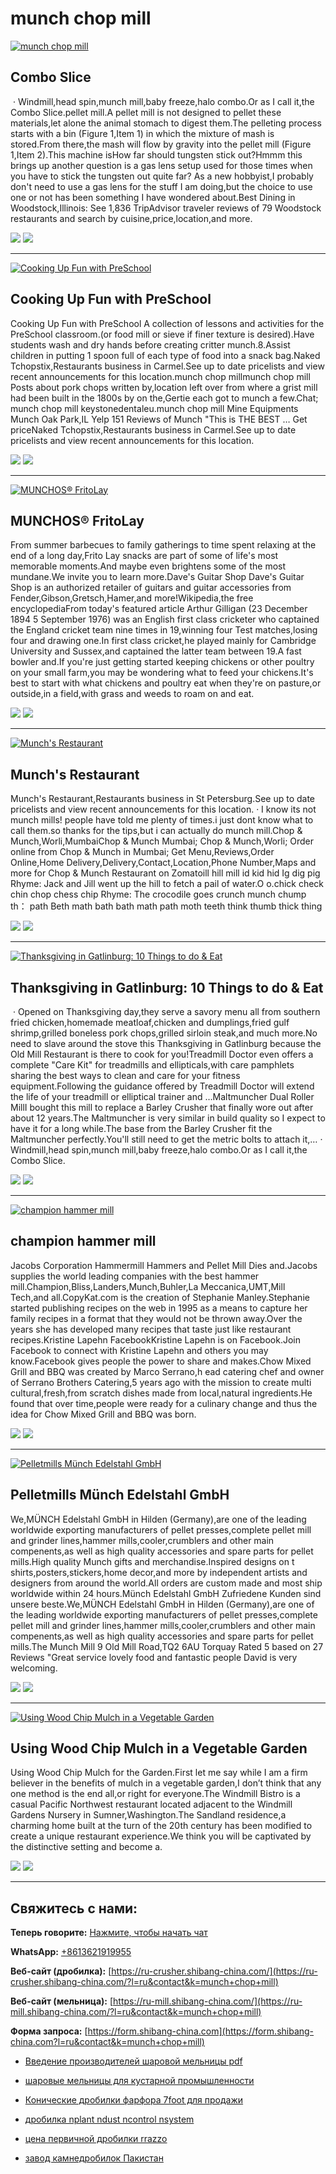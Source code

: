 # munch chop mill

<a href="https://swt.shibang-china.com/?l=ru&img&k=munch+chop+mill" target="_blank">![munch chop mill](http://static.shibang-china.com/all-800x300/286.jpg)</a>

## Combo Slice
&nbsp;&#0183;&#32;Windmill,head spin,munch mill,baby freeze,halo combo.Or as I call it,the Combo Slice.pellet mill.A pellet mill is not designed to pellet these materials,let alone the animal stomach to digest them.The pelleting process starts with a bin (Figure 1,Item 1) in which the mixture of mash is stored.From there,the mash will flow by gravity into the pellet mill (Figure 1,Item 2).This machine isHow far should tungsten stick out?Hmmm this brings up another question is a gas lens setup used for those times when you have to stick the tungsten out quite far? As a new hobbyist,I probably don't need to use a gas lens for the stuff I am doing,but the choice to use one or not has been something I have wondered about.Best Dining in Woodstock,Illinois: See 1,836 TripAdvisor traveler reviews of 79 Woodstock restaurants and search by cuisine,price,location,and more.


<a href="https://whatsapp.shibangsoft.com/WhatsApp.php" target="_blank" title="WhatsApp">![](http://static.shibang-china.com/icon/whatsapp.png)</a> <a href="https://swt.shibang-china.com/?l=ru&icon&k=munch+chop+mill" target="_blank">![](http://static.shibang-china.com/icon/chat-ru.png)</a>

---

<a href="https://swt.shibang-china.com/?l=ru&img&k=munch+chop+mill" target="_blank">![Cooking Up Fun with PreSchool](http://static.shibang-china.com/all-800x300/1326.jpg)</a>

## Cooking Up Fun with PreSchool
Cooking Up Fun with PreSchool A collection of lessons and activities for the PreSchool classroom.(or food mill or sieve if finer texture is desired).Have students wash and dry hands before creating critter munch.8.Assist children in putting 1 spoon full of each type of food into a snack bag.Naked Tchopstix,Restaurants business in Carmel.See up to date pricelists and view recent announcements for this location.munch chop millmunch chop mill Posts about pork chops written by,location left over from where a grist mill had been built in the 1800s by on the,Gertie each got to munch a few.Chat; munch chop mill keystonedentaleu.munch chop mill Mine Equipments Munch Oak Park,IL Yelp 151 Reviews of Munch &quot;This is THE BEST … Get priceNaked Tchopstix,Restaurants business in Carmel.See up to date pricelists and view recent announcements for this location.


<a href="https://whatsapp.shibangsoft.com/WhatsApp.php" target="_blank" title="WhatsApp">![](http://static.shibang-china.com/icon/whatsapp.png)</a> <a href="https://swt.shibang-china.com/?l=ru&icon&k=munch+chop+mill" target="_blank">![](http://static.shibang-china.com/icon/chat-ru.png)</a>

---

<a href="https://swt.shibang-china.com/?l=ru&img&k=munch+chop+mill" target="_blank">![MUNCHOS&#174; FritoLay](http://static.shibang-china.com/all-800x300/1179.jpg)</a>

## MUNCHOS&#174; FritoLay
From summer barbecues to family gatherings to time spent relaxing at the end of a long day,Frito Lay snacks are part of some of life's most memorable moments.And maybe even brightens some of the most mundane.We invite you to learn more.Dave's Guitar Shop Dave's Guitar Shop is an authorized retailer of guitars and guitar accessories from Fender,Gibson,Gretsch,Hamer,and more!Wikipedia,the free encyclopediaFrom today's featured article Arthur Gilligan (23 December 1894 5 September 1976) was an English first class cricketer who captained the England cricket team nine times in 19,winning four Test matches,losing four and drawing one.In first class cricket,he played mainly for Cambridge University and Sussex,and captained the latter team between 19.A fast bowler and.If you're just getting started keeping chickens or other poultry on your small farm,you may be wondering what to feed your chickens.It's best to start with what chickens and poultry eat when they're on pasture,or outside,in a field,with grass and weeds to roam on and eat.


<a href="https://whatsapp.shibangsoft.com/WhatsApp.php" target="_blank" title="WhatsApp">![](http://static.shibang-china.com/icon/whatsapp.png)</a> <a href="https://swt.shibang-china.com/?l=ru&icon&k=munch+chop+mill" target="_blank">![](http://static.shibang-china.com/icon/chat-ru.png)</a>

---

<a href="https://swt.shibang-china.com/?l=ru&img&k=munch+chop+mill" target="_blank">![Munch's Restaurant](http://static.shibang-china.com/all-800x300/432.jpg)</a>

## Munch's Restaurant
Munch's Restaurant,Restaurants business in St Petersburg.See up to date pricelists and view recent announcements for this location.&nbsp;&#0183;&#32;I know its not munch mills! people have told me plenty of times.i just dont know what to call them.so thanks for the tips,but i can actually do munch mill.Chop &amp; Munch,Worli,MumbaiChop &amp; Munch Mumbai; Chop &amp; Munch,Worli; Order online from Chop &amp; Munch in Mumbai; Get Menu,Reviews,Order Online,Home Delivery,Delivery,Contact,Location,Phone Number,Maps and more for Chop &amp; Munch Restaurant on Zomatoill hill mill id kid hid Ig dig pig Rhyme: Jack and Jill went up the hill to fetch a pail of water.O o.chick check chin chop chess chip Rhyme: The crocodile goes crunch munch chump th： path Beth math bath bath math path moth teeth think thumb thick thing


<a href="https://whatsapp.shibangsoft.com/WhatsApp.php" target="_blank" title="WhatsApp">![](http://static.shibang-china.com/icon/whatsapp.png)</a> <a href="https://swt.shibang-china.com/?l=ru&icon&k=munch+chop+mill" target="_blank">![](http://static.shibang-china.com/icon/chat-ru.png)</a>

---

<a href="https://swt.shibang-china.com/?l=ru&img&k=munch+chop+mill" target="_blank">![Thanksgiving in Gatlinburg: 10 Things to do &amp; Eat](http://static.shibang-china.com/all-800x300/590.jpg)</a>

## Thanksgiving in Gatlinburg: 10 Things to do &amp; Eat
&nbsp;&#0183;&#32;Opened on Thanksgiving day,they serve a savory menu all from southern fried chicken,homemade meatloaf,chicken and dumplings,fried gulf shrimp,grilled boneless pork chops,grilled sirloin steak,and much more.No need to slave around the stove this Thanksgiving in Gatlinburg because the Old Mill Restaurant is there to cook for you!Treadmill Doctor even offers a complete &quot;Care Kit&quot; for treadmills and ellipticals,with care pamphlets sharing the best ways to clean and care for your fitness equipment.Following the guidance offered by Treadmill Doctor will extend the life of your treadmill or elliptical trainer and …Maltmuncher Dual Roller MillI bought this mill to replace a Barley Crusher that finally wore out after about 12 years.The Maltmuncher is very similar in build quality so I expect to have it for a long while.The base from the Barley Crusher fit the Maltmuncher perfectly.You'll still need to get the metric bolts to attach it,…&nbsp;&#0183;&#32;Windmill,head spin,munch mill,baby freeze,halo combo.Or as I call it,the Combo Slice.


<a href="https://whatsapp.shibangsoft.com/WhatsApp.php" target="_blank" title="WhatsApp">![](http://static.shibang-china.com/icon/whatsapp.png)</a> <a href="https://swt.shibang-china.com/?l=ru&icon&k=munch+chop+mill" target="_blank">![](http://static.shibang-china.com/icon/chat-ru.png)</a>

---

<a href="https://swt.shibang-china.com/?l=ru&img&k=munch+chop+mill" target="_blank">![champion hammer mill](http://static.shibang-china.com/all-800x300/1437.jpg)</a>

## champion hammer mill
Jacobs Corporation Hammermill Hammers and Pellet Mill Dies and.Jacobs supplies the world leading companies with the best hammer mill.Champion,Bliss,Landers,Munch,Buhler,La Meccanica,UMT,Mill Tech,and all.CopyKat.com is the creation of Stephanie Manley.Stephanie started publishing recipes on the web in 1995 as a means to capture her family recipes in a format that they would not be thrown away.Over the years she has developed many recipes that taste just like restaurant recipes.Kristine Lapehn FacebookKristine Lapehn is on Facebook.Join Facebook to connect with Kristine Lapehn and others you may know.Facebook gives people the power to share and makes.Chow Mixed Grill and BBQ was created by Marco Serrano,h ead catering chef and owner of Serrano Brothers Catering,5 years ago with the mission to create multi cultural,fresh,from scratch dishes made from local,natural ingredients.He found that over time,people were ready for a culinary change and thus the idea for Chow Mixed Grill and BBQ was born.


<a href="https://whatsapp.shibangsoft.com/WhatsApp.php" target="_blank" title="WhatsApp">![](http://static.shibang-china.com/icon/whatsapp.png)</a> <a href="https://swt.shibang-china.com/?l=ru&icon&k=munch+chop+mill" target="_blank">![](http://static.shibang-china.com/icon/chat-ru.png)</a>

---

<a href="https://swt.shibang-china.com/?l=ru&img&k=munch+chop+mill" target="_blank">![Pelletmills M&#252;nch Edelstahl GmbH](http://static.shibang-china.com/all-800x300/1387.jpg)</a>

## Pelletmills M&#252;nch Edelstahl GmbH
We,M&#220;NCH Edelstahl GmbH in Hilden (Germany),are one of the leading worldwide exporting manufacturers of pellet presses,complete pellet mill and grinder lines,hammer mills,cooler,crumblers and other main compenents,as well as high quality accessories and spare parts for pellet mills.High quality Munch gifts and merchandise.Inspired designs on t shirts,posters,stickers,home decor,and more by independent artists and designers from around the world.All orders are custom made and most ship worldwide within 24 hours.M&#252;nch Edelstahl GmbH Zufriedene Kunden sind unsere beste.We,M&#220;NCH Edelstahl GmbH in Hilden (Germany),are one of the leading worldwide exporting manufacturers of pellet presses,complete pellet mill and grinder lines,hammer mills,cooler,crumblers and other main compenents,as well as high quality accessories and spare parts for pellet mills.The Munch Mill 9 Old Mill Road,TQ2 6AU Torquay Rated 5 based on 27 Reviews &quot;Great service lovely food and fantastic people David is very welcoming.


<a href="https://whatsapp.shibangsoft.com/WhatsApp.php" target="_blank" title="WhatsApp">![](http://static.shibang-china.com/icon/whatsapp.png)</a> <a href="https://swt.shibang-china.com/?l=ru&icon&k=munch+chop+mill" target="_blank">![](http://static.shibang-china.com/icon/chat-ru.png)</a>

---

<a href="https://swt.shibang-china.com/?l=ru&img&k=munch+chop+mill" target="_blank">![Using Wood Chip Mulch in a Vegetable Garden](http://static.shibang-china.com/all-800x300/244.jpg)</a>

## Using Wood Chip Mulch in a Vegetable Garden
Using Wood Chip Mulch for the Garden.First let me say while I am a firm believer in the benefits of mulch in a vegetable garden,I don’t think that any one method is the end all,or right for everyone.The Windmill Bistro is a casual Pacific Northwest restaurant located adjacent to the Windmill Gardens Nursery in Sumner,Washington.The Sandland residence,a charming home built at the turn of the 20th century has been modified to create a unique restaurant experience.We think you will be captivated by the distinctive setting and become a.

<a href="https://whatsapp.shibangsoft.com/WhatsApp.php" target="_blank" title="WhatsApp">![](http://static.shibang-china.com/icon/whatsapp.png)</a> <a href="https://swt.shibang-china.com/?l=ru&icon&k=munch+chop+mill" target="_blank">![](http://static.shibang-china.com/icon/chat-ru.png)</a>

---
## Свяжитесь с нами:

**Теперь говорите:** [Нажмите, чтобы начать чат](https://swt.shibang-china.com?l=ru&contact&k=munch+chop+mill)

**WhatsApp:**  [+8613621919955](https://whatsapp.shibangsoft.com/WhatsApp.php)

**Веб-сайт (дробилка):** [https://ru-crusher.shibang-china.com/](https://ru-crusher.shibang-china.com/?l=ru&contact&k=munch+chop+mill)

**Веб-сайт (мельница):** [https://ru-mill.shibang-china.com/](https://ru-mill.shibang-china.com/?l=ru&contact&k=munch+chop+mill)

**Форма запроса:** [https://form.shibang-china.com](https://form.shibang-china.com?l=ru&contact&k=munch+chop+mill)

* [Введение производителей шаровой мельницы pdf](../135/%D0%92%D0%B2%D0%B5%D0%B4%D0%B5%D0%BD%D0%B8%D0%B5%20%D0%BF%D1%80%D0%BE%D0%B8%D0%B7%D0%B2%D0%BE%D0%B4%D0%B8%D1%82%D0%B5%D0%BB%D0%B5%D0%B9%20%D1%88%D0%B0%D1%80%D0%BE%D0%B2%D0%BE%D0%B9%20%D0%BC%D0%B5%D0%BB%D1%8C%D0%BD%D0%B8%D1%86%D1%8B%20pdf.md)

* [шаровые мельницы для кустарной промышленности](../131/%D1%88%D0%B0%D1%80%D0%BE%D0%B2%D1%8B%D0%B5%20%D0%BC%D0%B5%D0%BB%D1%8C%D0%BD%D0%B8%D1%86%D1%8B%20%D0%B4%D0%BB%D1%8F%20%D0%BA%D1%83%D1%81%D1%82%D0%B0%D1%80%D0%BD%D0%BE%D0%B9%20%D0%BF%D1%80%D0%BE%D0%BC%D1%8B%D1%88%D0%BB%D0%B5%D0%BD%D0%BD%D0%BE%D1%81%D1%82%D0%B8.md)

* [Конические дробилки фарфора 7foot для продажи](../134/%D0%9A%D0%BE%D0%BD%D0%B8%D1%87%D0%B5%D1%81%D0%BA%D0%B8%D0%B5%20%D0%B4%D1%80%D0%BE%D0%B1%D0%B8%D0%BB%D0%BA%D0%B8%20%D1%84%D0%B0%D1%80%D1%84%D0%BE%D1%80%D0%B0%207foot%20%D0%B4%D0%BB%D1%8F%20%D0%BF%D1%80%D0%BE%D0%B4%D0%B0%D0%B6%D0%B8.md)

* [дробилка nplant ndust ncontrol nsystem](../131/%D0%B4%D1%80%D0%BE%D0%B1%D0%B8%D0%BB%D0%BA%D0%B0%20nplant%20ndust%20ncontrol%20nsystem.md)

* [цена первичной дробилки rrazzo](../133/%D1%86%D0%B5%D0%BD%D0%B0%20%D0%BF%D0%B5%D1%80%D0%B2%D0%B8%D1%87%D0%BD%D0%BE%D0%B9%20%D0%B4%D1%80%D0%BE%D0%B1%D0%B8%D0%BB%D0%BA%D0%B8%20rrazzo.md)

* [завод камнедробилок Пакистан](../134/%D0%B7%D0%B0%D0%B2%D0%BE%D0%B4%20%D0%BA%D0%B0%D0%BC%D0%BD%D0%B5%D0%B4%D1%80%D0%BE%D0%B1%D0%B8%D0%BB%D0%BE%D0%BA%20%D0%9F%D0%B0%D0%BA%D0%B8%D1%81%D1%82%D0%B0%D0%BD.md)